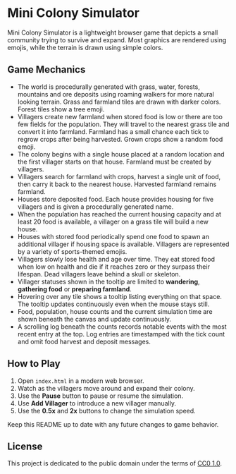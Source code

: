 # Mini Colony Simulator

Mini Colony Simulator is a lightweight browser game that depicts a small community trying to survive and expand. Most graphics are rendered using emojis, while the terrain is drawn using simple colors.

## Game Mechanics

- The world is procedurally generated with grass, water, forests, mountains and ore deposits using roaming walkers for more natural looking terrain. Grass and farmland tiles are drawn with darker colors. Forest tiles show a tree emoji.
- Villagers create new farmland when stored food is low or there are too few fields for the population. They will travel to the nearest grass tile and convert it into farmland. Farmland has a small chance each tick to regrow crops after being harvested. Grown crops show a random food emoji.
- The colony begins with a single house placed at a random location and the first villager starts on that house. Farmland must be created by villagers.
- Villagers search for farmland with crops, harvest a single unit of food, then carry it back to the nearest house. Harvested farmland remains farmland.
- Houses store deposited food. Each house provides housing for five villagers and is given a procedurally generated name.
- When the population has reached the current housing capacity and at least 20 food is available, a villager on a grass tile will build a new house.
- Houses with stored food periodically spend one food to spawn an additional villager if housing space is available. Villagers are represented by a variety of sports-themed emojis.
- Villagers slowly lose health and age over time. They eat stored food when low on health and die if it reaches zero or they surpass their lifespan. Dead villagers leave behind a skull or skeleton.
- Villager statuses shown in the tooltip are limited to **wandering**, **gathering food** or **preparing farmland**.
 - Hovering over any tile shows a tooltip listing everything on that space. The
    tooltip updates continuously even when the mouse stays still.
 - Food, population, house counts and the current simulation time are shown beneath the canvas and update continuously.
 - A scrolling log beneath the counts records notable events with the most recent entry at the top. Log entries are timestamped with the tick count and omit food harvest and deposit messages.

## How to Play

1. Open `index.html` in a modern web browser.
2. Watch as the villagers move around and expand their colony.
3. Use the **Pause** button to pause or resume the simulation.
4. Use **Add Villager** to introduce a new villager manually.
5. Use the **0.5x** and **2x** buttons to change the simulation speed.

Keep this README up to date with any future changes to game behavior.

## License

This project is dedicated to the public domain under the terms of [CC0 1.0](https://creativecommons.org/publicdomain/zero/1.0/).
